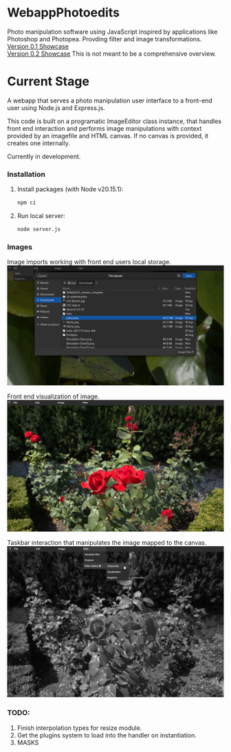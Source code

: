 # WebappPhotoedits
Photo manipulation software using JavaScript inspired by applications like Photoshop and Photopea.
Provding filter and image transformations. <br >
[Version 0.1 Showcase](https://youtu.be/N5Vu2j7mWeA) <br >
[Version 0.2 Showcase](https://youtu.be/yxHyBOE9t0Q) This is not meant to be a comprehensive overview.
# Current Stage
A webapp that serves a photo manipulation user interface to a front-end user using Node.js and Express.js. 

This code is built on a programatic ImageEditor class instance, that handles front end interaction and performs image manipulations with context provided by an imagefile and HTML canvas. If no canvas is provided, it creates one internally. 

Currently in development.

### Installation
1. Install packages (with Node v20.15.1):
   ```bash
   npm ci
   ```
2. Run local server:
   ```bash
   node server.js
   ```

### Images
Image imports working with front end users local storage.
![File Imports](./public/images/fileImportsOnUI.png)

Front end visualization of image.
![Image Import](./public/images/RosesOnImport.jpg)

Taskbar interaction that manipulates the image mapped to the canvas.
![Greyscaling](./public/images/RosesGreyscaleOnTaskbar.jpg)

### TODO:
1. Finish interpolation types for resize module.
2. Get the plugins system to load into the handler on instantiation.
3. MASKS

